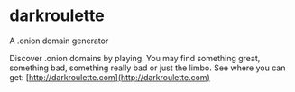# darkroulette
A .onion domain generator

Discover .onion domains by playing. You may find something great, something bad, something really bad or just the limbo. See where you can get: [http://darkroulette.com](http://darkroulette.com)
